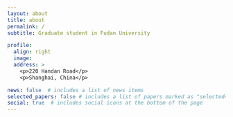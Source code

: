 ```yaml
---
layout: about
title: about
permalink: /
subtitle: Graduate student in Fudan University

profile:
  align: right
  image:
  address: >
    <p>220 Handan Road</p>
    <p>Shanghai, China</p>

news: false  # includes a list of news items
selected_papers: false # includes a list of papers marked as "selected={true}"
social: true  # includes social icons at the bottom of the page
---
```

